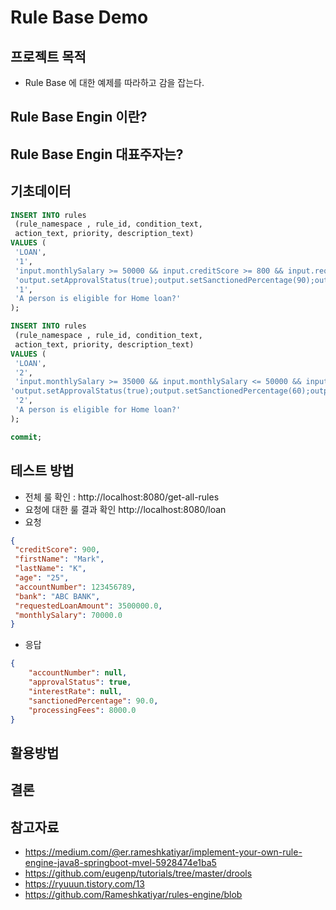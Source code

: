# Rule Base Demo 

## 프로젝트 목적
- Rule Base 에 대한 예제를 따라하고 감을 잡는다.

## Rule Base Engin 이란?

## Rule Base Engin 대표주자는?

## 기초데이터
```sql
INSERT INTO rules 
 (rule_namespace , rule_id, condition_text, 
 action_text, priority, description_text) 
VALUES (
 'LOAN',
 '1',
 'input.monthlySalary >= 50000 && input.creditScore >= 800 && input.requestedLoanAmount < 4000000 && $(bank.target_done) == false', 
 'output.setApprovalStatus(true);output.setSanctionedPercentage(90);output.setProcessingFees(8000);', 
 '1', 
 'A person is eligible for Home loan?'
);

INSERT INTO rules 
 (rule_namespace , rule_id, condition_text, 
 action_text, priority, description_text) 
VALUES (
 'LOAN',
 '2',
 'input.monthlySalary >= 35000 && input.monthlySalary <= 50000 && input.creditScore <= 500 && input.requestedLoanAmount < 2000000 && $(bank.target_done) == false',
'output.setApprovalStatus(true);output.setSanctionedPercentage(60);output.setProcessingFees(2000);', 
 '2', 
 'A person is eligible for Home loan?'
);

commit;

```


## 테스트 방법
- 전체 룰 확인 : http://localhost:8080/get-all-rules
- 요청에 대한 룰 결과 확인  http://localhost:8080/loan
- 요청
```json
{
 "creditScore": 900,
 "firstName": "Mark",
 "lastName": "K",
 "age": "25",
 "accountNumber": 123456789,
 "bank": "ABC BANK",
 "requestedLoanAmount": 3500000.0,
 "monthlySalary": 70000.0
}
```

- 응답
```json
{
    "accountNumber": null,
    "approvalStatus": true,
    "interestRate": null,
    "sanctionedPercentage": 90.0,
    "processingFees": 8000.0
}
``` 


## 활용방법

## 결론

## 참고자료
- https://medium.com/@er.rameshkatiyar/implement-your-own-rule-engine-java8-springboot-mvel-5928474e1ba5
- https://github.com/eugenp/tutorials/tree/master/drools
- https://ryuuun.tistory.com/13
- https://github.com/Rameshkatiyar/rules-engine/blob